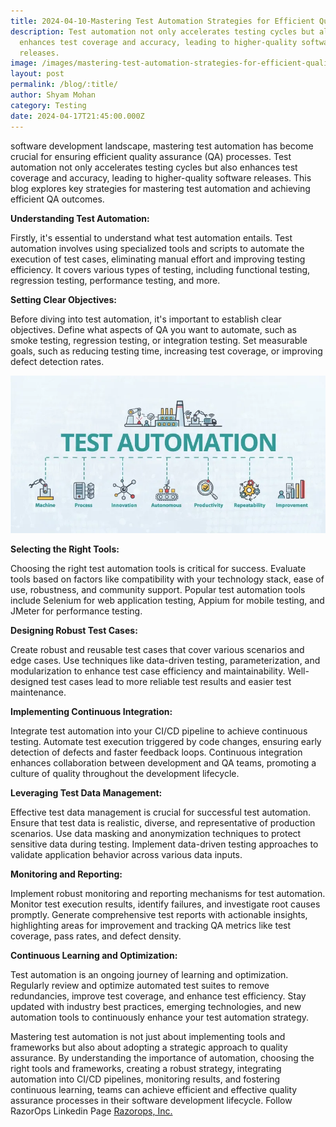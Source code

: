 ```yaml
---
title: 2024-04-10-Mastering Test Automation Strategies for Efficient Quality Assurance
description: Test automation not only accelerates testing cycles but also
  enhances test coverage and accuracy, leading to higher-quality software
  releases.
image: /images/mastering-test-automation-strategies-for-efficient-quality-assurance.webp
layout: post
permalink: /blog/:title/
author: Shyam Mohan
category: Testing
date: 2024-04-17T21:45:00.000Z
---
```


software development landscape, mastering test automation has become crucial for ensuring efficient quality assurance (QA) processes. Test automation not only accelerates testing cycles but also enhances test coverage and accuracy, leading to higher-quality software releases. This blog explores key strategies for mastering test automation and achieving efficient QA outcomes.

**Understanding Test Automation:**

Firstly, it's essential to understand what test automation entails. Test automation involves using specialized tools and scripts to automate the execution of test cases, eliminating manual effort and improving testing efficiency. It covers various types of testing, including functional testing, regression testing, performance testing, and more.

**Setting Clear Objectives:**

Before diving into test automation, it's important to establish clear objectives. Define what aspects of QA you want to automate, such as smoke testing, regression testing, or integration testing. Set measurable goals, such as reducing testing time, increasing test coverage, or improving defect detection rates.

  
![](images/test-automation.webp)

**Selecting the Right Tools:**

Choosing the right test automation tools is critical for success. Evaluate tools based on factors like compatibility with your technology stack, ease of use, robustness, and community support. Popular test automation tools include Selenium for web application testing, Appium for mobile testing, and JMeter for performance testing.

**Designing Robust Test Cases:**

Create robust and reusable test cases that cover various scenarios and edge cases. Use techniques like data-driven testing, parameterization, and modularization to enhance test case efficiency and maintainability. Well-designed test cases lead to more reliable test results and easier test maintenance.

**Implementing Continuous Integration:**

Integrate test automation into your CI/CD pipeline to achieve continuous testing. Automate test execution triggered by code changes, ensuring early detection of defects and faster feedback loops. Continuous integration enhances collaboration between development and QA teams, promoting a culture of quality throughout the development lifecycle.

**Leveraging Test Data Management:**

Effective test data management is crucial for successful test automation. Ensure that test data is realistic, diverse, and representative of production scenarios. Use data masking and anonymization techniques to protect sensitive data during testing. Implement data-driven testing approaches to validate application behavior across various data inputs.

**Monitoring and Reporting:**

Implement robust monitoring and reporting mechanisms for test automation. Monitor test execution results, identify failures, and investigate root causes promptly. Generate comprehensive test reports with actionable insights, highlighting areas for improvement and tracking QA metrics like test coverage, pass rates, and defect density.

**Continuous Learning and Optimization:**

Test automation is an ongoing journey of learning and optimization. Regularly review and optimize automated test suites to remove redundancies, improve test coverage, and enhance test efficiency. Stay updated with industry best practices, emerging technologies, and new automation tools to continuously enhance your test automation strategy.

Mastering test automation is not just about implementing tools and frameworks but also about adopting a strategic approach to quality assurance. By understanding the importance of automation, choosing the right tools and frameworks, creating a robust strategy, integrating automation into CI/CD pipelines, monitoring results, and fostering continuous learning, teams can achieve efficient and effective quality assurance processes in their software development lifecycle. Follow RazorOps Linkedin Page  [Razorops, Inc.](https://www.linkedin.com/company/razorops)
